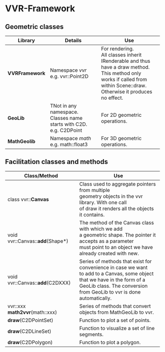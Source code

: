 # VVR-Framework

## Geometric classes
| Library | Details | Use |
|--|--|--|
| **VVRFramework** | Namespace _vvr_ <br> e.g. vvr::Point2D | For rendering. <br>All classes inherit IRenderable and thus <br>have a draw method. This method only <br>works if called from within Scene::draw. <br>Otherwise it produces no effect. |
|**GeoLib**|TNot in any namespace. <br>Classes name starts with C2D. <br>e.g. C2DPoint|For 2D geometric operations.|
|**MathGeolib**|Namespace _math_ <br>e.g. math::float3|For 3D geometric operations.|

## Facilitation classes and methods
| Class/Method | Use |
|--|--|
| class vvr::**Canvas** | Class used to aggregate pointers from multiple <br> geometry objects in the vvr library. With one call <br> of draw it renders all the objects it contains. |
| void vvr::Canvas::**add**(Shape*) | The method of the Canvas class with which we add <br> a geometric shape. The pointer it accepts as a parameter <br> must point to an object we have already created with new. |
| void vvr::Canvas::**add**(C2DXXX) | Series of methods that exist for convenience in case we want<br>  to add to a Canvas, some object that we have in the form of a<br>  GeoLib class. The conversion from GeoLib to vvr is done automatically.  |
| vvr::xxx **math2vvr**(math::xxx) | Series of methods that convert objects from MathGeoLib to vvr. |
| **draw**(C2DPointSet) | Function to plot a set of points. |
| **draw**(C2DLineSet) | Function to visualize a set of line segments. |
| **draw**(C2DPolygon) | Function to plot a polygon. |

